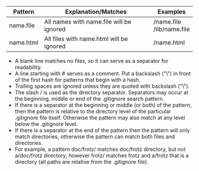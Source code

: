 Pattern|Explanation/Matches |Examples
-----        |  ------------  | --------     
name.file | All names with name.file will be ignored    | /name.file <br>  /lib/name.file 
name.html | All files with name.html will be ignored    | /name.html

<ul><li>A blank line matches no files, so it can serve as a separator for readability.</li>

<li>A line starting with # serves as a comment. Put a backslash ("\") in front of the first hash for patterns that begin with a hash.</li>

<li>Trailing spaces are ignored unless they are quoted with backslash ("\").</li>

<li>The slash / is used as the directory separator. Separators may occur at the beginning, middle or end of the .gitignore search pattern.</li>

<li>If there is a separator at the beginning or middle (or both) of the pattern, then the pattern is relative to the directory level of the particular .gitignore file itself. Otherwise the pattern may also match at any level below the .gitignore level.</li>

<li>If there is a separator at the end of the pattern then the pattern will only match directories, otherwise the pattern can match both files and directories.

<li>For example, a pattern doc/frotz/ matches doc/frotz directory, but not a/doc/frotz directory; however frotz/ matches frotz and a/frotz that is a directory (all paths are relative from the .gitignore file).</ul>
                                                                                                  

